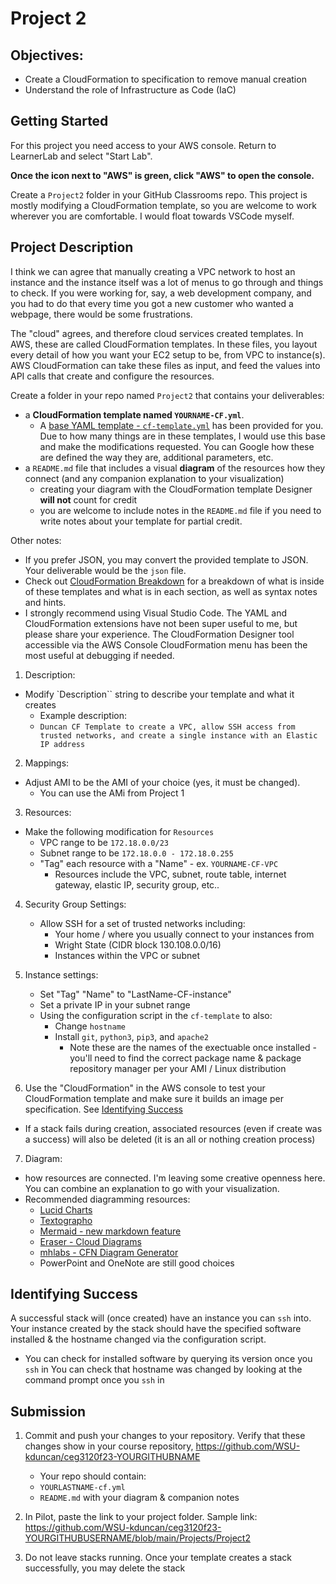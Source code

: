 # Project 2

## Objectives:

- Create a CloudFormation to specification to remove manual creation
- Understand the role of Infrastructure as Code (IaC)

## Getting Started

For this project you need access to your AWS console. Return to LearnerLab and select "Start Lab".

**Once the icon next to "AWS" is green, click "AWS" to open the console.**

Create a `Project2` folder in your GitHub Classrooms repo. This project is mostly modifying a CloudFormation template, so you are welcome to work wherever you are comfortable. I would float towards VSCode myself.
 
## Project Description

I think we can agree that manually creating a VPC network to host an instance and the instance itself was a lot of menus to go through and things to check. If you were working for, say, a web development company, and you had to do that every time you got a new customer who wanted a webpage, there would be some frustrations. 

The "cloud" agrees, and therefore cloud services created templates. In AWS, these are called CloudFormation templates. In these files, you layout every detail of how you want your EC2 setup to be, from VPC to instance(s). AWS CloudFormation can take these files as input, and feed the values into API calls that create and configure the resources.

Create a folder in your repo named `Project2` that contains your deliverables:
- a **CloudFormation template named `YOURNAME-CF.yml`**.
  - A [base YAML template - `cf-template.yml`](cf-template.yml) has been provided for you. Due to how many things are in these templates, I would use this base and make the modifications requested. You can Google how these are defined the way they are, additional parameters, etc.
- a `README.md` file that includes a visual **diagram** of the resources how they connect (and any companion explanation to your visualization)
  - creating your diagram with the CloudFormation template Designer **will not** count for credit
  - you are welcome to include notes in the `README.md` file if you need to write notes about your template for partial credit.

Other notes: 
- If you prefer JSON, you may convert the provided template to JSON. Your deliverable would be the `json` file.
- Check out [CloudFormation Breakdown](../../CourseNotes/AWS-CF-Breakdown.md) for a breakdown of what is inside of these templates and what is in each section, as well as syntax notes and hints.
- I strongly recommend using Visual Studio Code. The YAML and CloudFormation extensions have not been super useful to me, but please share your experience. The CloudFormation Designer tool accessible via the AWS Console CloudFormation menu has been the most useful at debugging if needed.

1. Description:

- Modify `Description`` string to describe your template and what it creates
  - Example description:
  - `Duncan CF Template to create a VPC, allow SSH access from trusted networks, and create a single instance with an Elastic IP address`

2. Mappings:

- Adjust AMI to be the AMI of your choice (yes, it must be changed).
  - You can use the AMi from Project 1

3. Resources:

- Make the following modification for `Resources`
  - VPC range to be `172.18.0.0/23`
  - Subnet range to be `172.18.0.0 - 172.18.0.255`
  - "Tag" each resource with a "Name" - ex. `YOURNAME-CF-VPC`
    - Resources include the VPC, subnet, route table, internet gateway, elastic IP, security group, etc..

4. Security Group Settings:

   - Allow SSH for a set of trusted networks including:
     - Your home / where you usually connect to your instances from
     - Wright State (CIDR block 130.108.0.0/16)
     - Instances within the VPC or subnet

5. Instance settings:

   - Set "Tag" "Name" to "LastName-CF-instance"
   - Set a private IP in your subnet range
   - Using the configuration script in the `cf-template` to also:
     - Change `hostname`
     - Install `git`, `python3`, `pip3`, and `apache2`
       - Note these are the names of the exectuable once installed - you'll need to find the correct package name & package repository manager per your AMI / Linux distribution

6. Use the "CloudFormation" in the AWS console to test your CloudFormation template and make sure it builds an image per specification.  See [Identifying Success](#identifying-success)
  - If a stack fails during creation, associated resources (even if create was a success) will also be deleted (it is an all or nothing creation process)

7. Diagram:
- how resources are connected.  I'm leaving some creative openness here.  You can combine an explanation to go with your visualization.
- Recommended diagramming resources: 
  - [Lucid Charts](https://www.lucidchart.com/pages/)
  - [Textographo](https://textografo.com/)
  - [Mermaid - new markdown feature](https://github.blog/2022-02-14-include-diagrams-markdown-files-mermaid/)
  - [Eraser - Cloud Diagrams](https://docs.tryeraser.com/docs/cloud-diagrams)
  - [mhlabs - CFN Diagram Generator](https://github.com/mhlabs/cfn-diagram)
  - PowerPoint and OneNote are still good choices

## Identifying Success

A successful stack will (once created) have an instance you can `ssh` into. Your instance created by the stack should have the specified software installed & the hostname changed via the configuration script.

- You can check for installed software by querying its version once you `ssh` in
  You can check that hostname was changed by looking at the command prompt once you `ssh` in

## Submission

1. Commit and push your changes to your repository. Verify that these changes show in your course repository, https://github.com/WSU-kduncan/ceg3120f23-YOURGITHUBNAME

   - Your repo should contain:
   - `YOURLASTNAME-cf.yml`
   - `README.md` with your diagram & companion notes

2. In Pilot, paste the link to your project folder. Sample link: https://github.com/WSU-kduncan/ceg3120f23-YOURGITHUBUSERNAME/blob/main/Projects/Project2

3. Do not leave stacks running. Once your template creates a stack successfully, you may delete the stack
